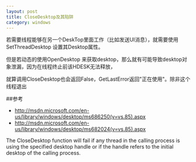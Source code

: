 ```yaml
---
layout: post
title: CloseDesktop及其陷阱
category: windows
---
```


若需要线程能够在另一个DeskTop里面工作（比如发送UI消息），就需要使用SetThreadDesktop 设置其Desktop属性。

但是若动态的使用OpenDesktop 来获取desktop，那么就有可能导致desktop对象泄漏，因为在线程终止前该HDESK无法释放，

就算调用CloseDesktop也会返回False，GetLastError返回"正在使用"。除非这个线程退出

##参考
* <http://msdn.microsoft.com/en-us/library/windows/desktop/ms686250(v=vs.85).aspx>
* <http://msdn.microsoft.com/en-us/library/windows/desktop/ms682024(v=vs.85).aspx>

 The CloseDesktop function will fail if any thread in the calling process is using the specified desktop handle or if the handle refers to the initial desktop of the calling process.

